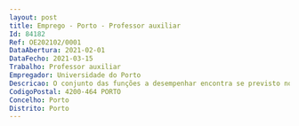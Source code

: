 ```yaml
--- 
layout: post
title: Emprego - Porto - Professor auxiliar
Id: 84182
Ref: OE202102/0001
DataAbertura: 2021-02-01
DataFecho: 2021-03-15
Trabalho: Professor auxiliar
Empregador: Universidade do Porto
Descricao: O conjunto das funções a desempenhar encontra se previsto no Decreto Lei 205 2009 de 31 08 publicado no Diário da República nº 168, I Série de 31 08 2009 – Estatuto da carreira Docente Universitária
CodigoPostal: 4200-464 PORTO
Concelho: Porto
Distrito: Porto
--- 
```

